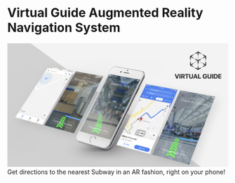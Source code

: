 # Virtual Guide Augmented Reality Navigation System

<img src = "virtual-guide-wallpaper.png">
Get directions to the nearest Subway in an AR fashion, right on your phone!
